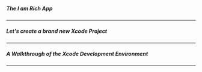 <h5>The I am Rich App</h5>

---

<h5>Let's create a brand new Xcode Project</h5>

---

<h5>A Walkthrough of the Xcode Development Environment</h5>

---
